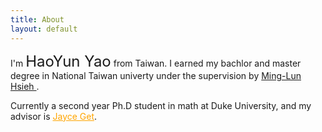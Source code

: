 ```yaml
---
title: About
layout: default
---
```


I'm   <font size =5pt> HaoYun Yao</font>   from Taiwan. I earned my bachlor and master degree in National Taiwan univerty under the supervision by <a href="https://www.math.ntu.edu.tw/~mlhsieh/"> Ming-Lun Hsieh </a>.

Currently a second year Ph.D student in math at Duke University, and my advisor is  <a href="https://sites.duke.edu/jgetz/" style = "color: orange;" target="_blank"> Jayce Get</a>.
